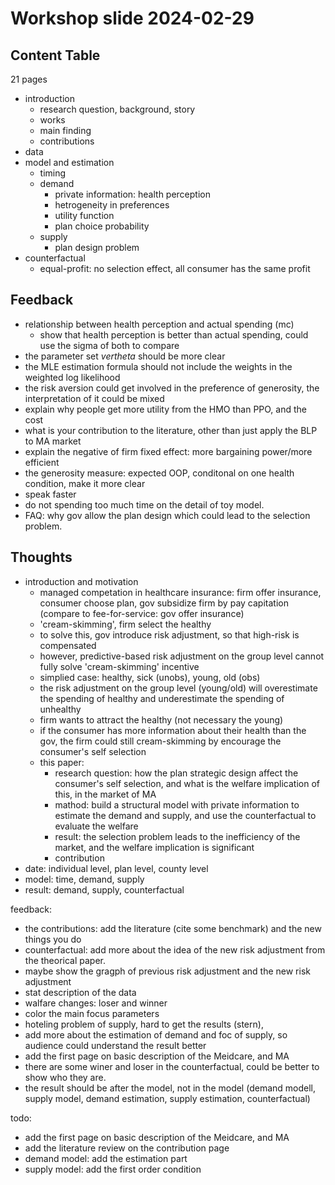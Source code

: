 # Workshop slide 2024-02-29

## Content Table

21 pages

- introduction
  - research question, background, story
  - works
  - main finding
  - contributions
- data
- model and estimation
  - timing
  - demand
    - private information: health perception
    - hetrogeneity in preferences
    - utility function
    - plan choice probability
  - supply
    - plan design problem
- counterfactual
  - equal-profit: no selection effect, all consumer has the same profit


## Feedback

- relationship between health perception and actual spending (mc)
  - show that health perception is better than actual spending, could use the sigma of both to compare
- the parameter set $vertheta$ should be more clear
- the MLE estimation formula should not include the weights in the weighted log likelihood
- the risk aversion could get involved in the preference of generosity, the interpretation of it could be mixed
- explain why people get more utility from the HMO than PPO, and the cost
- what is your contribution to the literature, other than just apply the BLP to MA market
- explain the negative of firm fixed effect: more bargaining power/more efficient
- the generosity measure: expected OOP, conditonal on one health condition, make it more clear
- speak faster
- do not spending too much time on the detail of toy model.
- FAQ: why gov allow the plan design which could lead to the selection problem.

## Thoughts

- introduction and motivation
  - managed competation in healthcare insurance: firm offer insurance, consumer choose plan, gov subsidize firm by pay capitation (compare to fee-for-service: gov offer insurance)
  - 'cream-skimming', firm select the healthy
  - to solve this, gov introduce risk adjustment, so that high-risk is compensated
  - however, predictive-based risk adjustment on the group level cannot fully solve 'cream-skimming' incentive
  - simplied case: healthy, sick (unobs), young, old (obs)
  - the risk adjustment on the group level (young/old) will overestimate the spending of healthy and underestimate the spending of unhealthy
  - firm wants to attract the healthy (not necessary the young)
  - if the consumer has more information about their health than the gov, the firm could still cream-skimming by encourage the consumer's self selection
  - this paper:
    - research question: how the plan strategic design affect the consumer's self selection, and what is the welfare implication of this, in the market of MA
    - mathod: build a structural model with private information to estimate the demand and supply, and use the counterfactual to evaluate the welfare
    - result: the selection problem leads to the inefficiency of the market, and the welfare implication is significant
    - contribution
- date: individual level, plan level, county level
- model: time, demand, supply
- result: demand, supply, counterfactual

feedback:
- the contributions: add the literature (cite some benchmark) and the new things you do
- counterfactual: add more about the idea of the new risk adjustment from the theorical paper.
- maybe show the gragph of previous risk adjustment and the new risk adjustment
- stat description of the data
- walfare changes: loser and winner
- color the main focus parameters
- hoteling problem of supply, hard to get the results (stern),
- add more about the estimation of demand and foc of supply, so audience could understand the result better
- add the first page on basic description of the Meidcare, and MA
- there are some winer and loser in the counterfactual, could be better to show who they are.
- the result should be after the model, not in the model (demand modell, supply model, demand estimation, supply estimation, counterfactual)

todo:

- add the first page on basic description of the Meidcare, and MA
- add the literature review on the contribution page
- demand model: add the estimation part
- supply model: add the first order condition